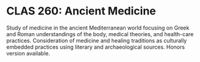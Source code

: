 # CLAS 260: Ancient Medicine

Study of medicine in the ancient Mediterranean world focusing on Greek and Roman understandings of the body, medical theories, and health-care practices. Consideration of medicine and healing traditions as culturally embedded practices using literary and archaeological sources. Honors version available.